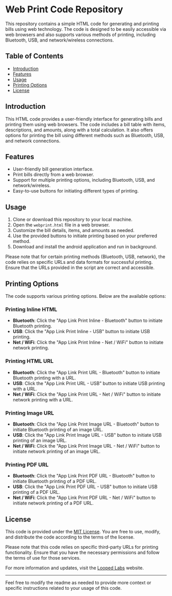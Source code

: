 # Web Print Code Repository

This repository contains a simple HTML code for generating and printing bills using web technology. The code is designed to be easily accessible via web browsers and also supports various methods of printing, including Bluetooth, USB, and network/wireless connections.

## Table of Contents

- [Introduction](#introduction)
- [Features](#features)
- [Usage](#usage)
- [Printing Options](#printing-options)
- [License](#license)

## Introduction

This HTML code provides a user-friendly interface for generating bills and printing them using web browsers. The code includes a bill table with items, descriptions, and amounts, along with a total calculation. It also offers options for printing the bill using different methods such as Bluetooth, USB, and network connections.

## Features

- User-friendly bill generation interface.
- Print bills directly from a web browser.
- Support for multiple printing options, including Bluetooth, USB, and network/wireless.
- Easy-to-use buttons for initiating different types of printing.

## Usage

1. Clone or download this repository to your local machine.
2. Open the `webprint.html` file in a web browser.
3. Customize the bill details, items, and amounts as needed.
4. Use the provided buttons to initiate printing based on your preferred method.
5. Download and install the android application and run in background.

Please note that for certain printing methods (Bluetooth, USB, network), the code relies on specific URLs and data formats for successful printing. Ensure that the URLs provided in the script are correct and accessible.

## Printing Options

The code supports various printing options. Below are the available options:

### Printing Inline HTML

- **Bluetooth**: Click the "App Link Print Inline - Bluetooth" button to initiate Bluetooth printing.
- **USB**: Click the "App Link Print Inline - USB" button to initiate USB printing.
- **Net / WiFi**: Click the "App Link Print Inline - Net / WiFi" button to initiate network printing.

### Printing HTML URL

- **Bluetooth**: Click the "App Link Print URL - Bluetooth" button to initiate Bluetooth printing with a URL.
- **USB**: Click the "App Link Print URL - USB" button to initiate USB printing with a URL.
- **Net / WiFi**: Click the "App Link Print URL - Net / WiFi" button to initiate network printing with a URL.

### Printing Image URL

- **Bluetooth**: Click the "App Link Print Image URL - Bluetooth" button to initiate Bluetooth printing of an image URL.
- **USB**: Click the "App Link Print Image URL - USB" button to initiate USB printing of an image URL.
- **Net / WiFi**: Click the "App Link Print Image URL - Net / WiFi" button to initiate network printing of an image URL.

### Printing PDF URL

- **Bluetooth**: Click the "App Link Print PDF URL - Bluetooth" button to initiate Bluetooth printing of a PDF URL.
- **USB**: Click the "App Link Print PDF URL - USB" button to initiate USB printing of a PDF URL.
- **Net / WiFi**: Click the "App Link Print PDF URL - Net / WiFi" button to initiate network printing of a PDF URL.

## License

This code is provided under the [MIT License](LICENSE). You are free to use, modify, and distribute the code according to the terms of the license.

Please note that this code relies on specific third-party URLs for printing functionality. Ensure that you have the necessary permissions and follow the terms of use for those services.

For more information and updates, visit the [Looped Labs](https://loopedlabs.com) website.

--- 

Feel free to modify the readme as needed to provide more context or specific instructions related to your usage of this code.
